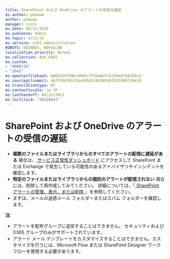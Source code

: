 ```yaml
---
title: SharePoint および OneDrive のアラートの受信の遅延
ms.author: pebaum
author: pebaum
manager: scotv
ms.date: 04/21/2020
ms.audience: Admin
ms.topic: article
ms.service: o365-administration
ROBOTS: NOINDEX, NOFOLLOW
localization_priority: Normal
ms.collection: Adm_O365
ms.custom:
- "9000118"
- "2642"
ms.openlocfilehash: bd60159789bc4945c7f5e464fd1359e8fb8458cd
ms.sourcegitcommit: ab75f66355116e995b3cb5505465b31989339e28
ms.translationtype: HT
ms.contentlocale: ja-JP
ms.lasthandoff: 08/13/2021
ms.locfileid: "58328443"
---
```

# <a name="delays-in-receiving-sharepoint-and-onedrive-alerts"></a>SharePoint および OneDrive のアラートの受信の遅延

- **複数のファイルまたはライブラリからのすべてのアラートの配信に遅延がある** 場合は、[ サービス正常性ダッシュボード](https://portal.office.com/adminportal/home?ref=/servicehealth) にアクセスして SharePoint または Exchange で発生している可能性のあるアドバイザリやインシデントを確認します。
- **特定のファイルまたはライブラリからの個別のアラートが配信されない** 場合には、削除して再作成してみてください。 詳細については、「[ SharePoint アラートの管理、表示、または削除 ](https://support.microsoft.com/office/99dfb19c-9a90-4a8c-aba1-aa8c8afb0de2) 」を参照してください。
- まずは、メールの迷惑メール フォルダーまたはスパム フォルダーを確認します。

**注**:
- アラートを配布グループに送信することはできません。 セキュリティおよび O365 グループのみがサポートされています。
- アラート メール テンプレートをカスタマイズすることはできません。カスタマイズを行うには、Microsoft Flow または SharePoint Designer ワークフローを使用する必要があります。
